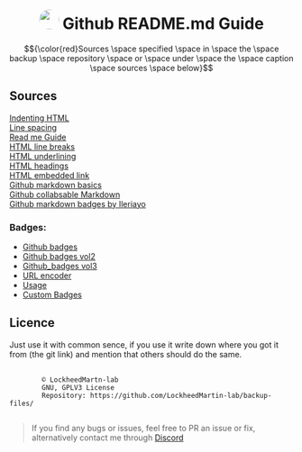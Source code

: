 <div align="center"><h1><img src="https://avatars.githubusercontent.com/u/74681168?v=4" height="auto" width="35" style="border-radius:50%"></img>&nbspGithub README.md Guide</h1></div>

$${\color{red}Sources \space specified \space in \space the \space backup \space repository \space or \space under \space the \space caption \space sources \space below}$$

## Sources  
[Indenting HTML](https://www.freecodecamp.org/news/how-to-indent-in-html-and-why-it-is-important/#:~:text=When%20writing%20HTML%20it%20is,two%20spaces%20to%20the%20right.&text=This%20will%20make%20your%20code,child%20and%20parent%20HTML%20elements.)  
[Line spacing](https://learnertrip.com/web/line-spacing-html/)  
[Read me Guide](https://medium.com/analytics-vidhya/writing-github-readme-e593f278a796)  
[HTML line breaks](https://www.corelangs.com/html/tags/line-breaks.html)  
[HTML underlining](https://developer.mozilla.org/en-US/docs/Web/HTML/Element/u)  
[HTML headings](https://www.w3schools.com/html/html_headings.asp)  
[HTML embedded link](https://www.w3schools.com/html/html_links.asp)  
[Github markdown basics](https://github.com/mattcone/markdown-guide/blob/master/_basic-syntax/line-breaks.md)  
[Github collabsable Markdown](https://gist.github.com/pierrejoubert73/902cc94d79424356a8d20be2b382e1ab)  
[Github markdown badges by Ileriayo](https://github.com/Ileriayo/markdown-badges#usage)


### Badges:
- [Github badges](https://badgie.me/)  
- [Github badges vol2](https://shields.io/)
- [Github_badges vol3](https://badgen.net/)
- [URL encoder](https://meyerweb.com/eric/tools/dencoder/)  
- [Usage](https://stackoverflow.com/questions/38985050/how-do-i-use-the-logo-option-in-shields-io-badges)  
- [Custom Badges](https://forthebadge.com/#/featured)
## Licence
Just use it with common sence, if you use it write down where you got it from (the git link) and mention that others should do the same. 

<pre>
    <code "color:white;background-color:black">
        ©️ LockheedMartn-lab
        GNU, GPLV3 License
        Repository: https://github.com/LockheedMartin-lab/backup-files/
    </code>
</pre>


<blockquote>If you find any bugs or issues, feel free to PR an issue or fix, alternatively contact me through <a href="https://discordapp.com/users/583700813818626109/">Discord</a>
